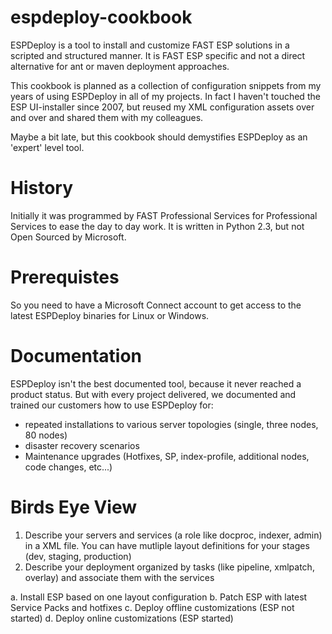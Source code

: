 espdeploy-cookbook
==================

ESPDeploy is a tool to install and customize FAST ESP solutions in a scripted and structured manner.
It is FAST ESP specific and not a direct alternative for ant or maven deployment approaches.

This cookbook is planned as a collection of configuration snippets from my years of using ESPDeploy in all of my projects.
In fact I haven't touched the ESP UI-installer since 2007, but reused my XML configuration assets over and over and shared them with my colleagues.

Maybe a bit late, but this cookbook should demystifies ESPDeploy as an 'expert' level tool.

History
=======
Initially it was programmed by FAST Professional Services for Professional Services to ease the day to day work.
It is written in Python 2.3, but not Open Sourced by Microsoft. 

Prerequistes
============
So you need to have a Microsoft Connect account to get access to the latest ESPDeploy binaries for Linux or Windows.

Documentation
=============
ESPDeploy isn't the best documented tool, because it never reached a product status. 
But with every project delivered, we documented and trained our customers how to use ESPDeploy for:
* repeated installations to various server topologies (single, three nodes, 80 nodes)
* disaster recovery scenarios
* Maintenance upgrades (Hotfixes, SP, index-profile, additional nodes, code changes, etc...)

Birds Eye View
==============

1. Describe your servers and services (a role like docproc, indexer, admin) in a XML file. You can have mutliple layout definitions for your stages (dev, staging, production)
2. Describe your deployment organized by tasks (like pipeline, xmlpatch, overlay) and associate them with the services

a. Install ESP based on one layout configuration
b. Patch ESP with latest Service Packs and hotfixes
c. Deploy offline customizations (ESP not started)
d. Deploy online customizations (ESP started)
